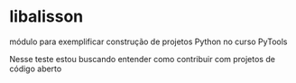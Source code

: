 # libalisson
módulo para exemplificar construção de projetos Python no curso PyTools

Nesse teste estou buscando entender como contribuir com projetos de código aberto